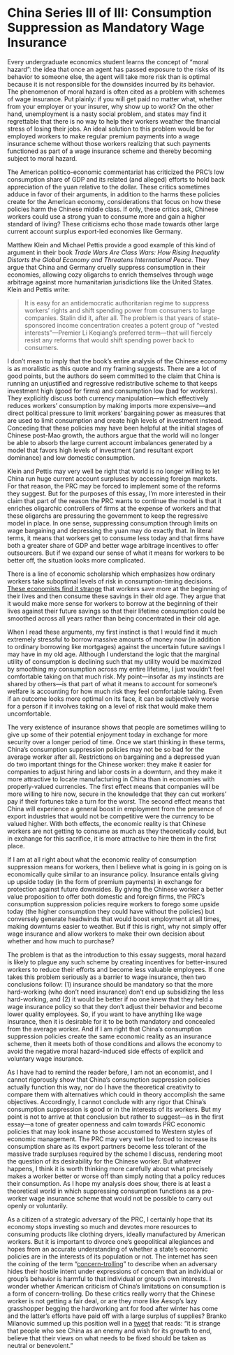 # China Series III of III: Consumption Suppression as Mandatory Wage Insurance

Every undergraduate economics student learns the concept of “moral hazard”: the idea that once an agent has passed exposure to the risks of its behavior to someone else, the agent will take more risk than is optimal because it is not responsible for the downsides incurred by its behavior.  The phenomenon of moral hazard is often cited as a problem with schemes of wage insurance.  Put plainly: if you will get paid no matter what, whether from your employer or your insurer, why show up to work? On the other hand, unemployment is a nasty social problem, and states may find it regrettable that there is no way to help their workers weather the financial stress of losing their jobs. An ideal solution to this problem would be for employed workers to make regular premium payments into a wage insurance scheme without those workers realizing that such payments functioned as part of a wage insurance scheme and thereby becoming subject to moral hazard. 

The American politico-economic commentariat has criticized the PRC’s low consumption share of GDP and its related (and alleged) efforts to hold back appreciation of the yuan relative to the dollar.  These critics sometimes adduce in favor of their arguments, in addition to the harms these policies create for the American economy, considerations that focus on how these policies harm the Chinese middle class. If only, these critics ask, Chinese workers could use a strong yuan to consume more and gain a higher standard of living? These criticisms echo those made towards other large current account surplus export-led economies like Germany.

Matthew Klein and Michael Pettis provide a good example of this kind of argument in their book *Trade Wars Are Class Wars: How Rising Inequality Distorts the Global Economy and Threatens International Peace*. They argue that China and Germany cruelly suppress consumption in their economies, allowing cozy oligarchs to enrich themselves through wage arbitrage against more humanitarian jurisdictions like the United States. Klein and Pettis write:

> It is easy for an antidemocratic authoritarian regime to suppress workers’ rights and shift spending power from consumers to large companies. Stalin did it, after all. The problem is that years of state-sponsored income concentration creates a potent group of “vested interests”—Premier Li Keqiang’s preferred term—that will fiercely resist any reforms that would shift spending power back to consumers.

I don’t mean to imply that the book’s entire analysis of the Chinese economy is as moralistic as this quote and my framing suggests. There are a lot of good points, but the authors do seem committed to the claim that China is running an unjustified and regressive redistributive scheme to that keeps investment high (good for firms) and consumption low (bad for workers). They explicitly discuss both currency manipulation—which effectively reduces workers’ consumption by making imports more expensive—and direct political pressure to limit workers’ bargaining power as measures that are used to limit consumption and create high levels of investment instead. Conceding that these policies may have been helpful at the initial stages of Chinese post-Mao growth, the authors argue that the world will no longer be able to absorb the large current account imbalances generated by a model that favors high levels of investment (and resultant export dominance) and low domestic consumption.

Klein and Pettis may very well be right that world is no longer willing to let China run huge current account surpluses by accessing foreign markets. For that reason, the PRC may be forced to implement some of the reforms they suggest. But for the purposes of this essay, I’m more interested in their claim that part of the reason the PRC wants to continue the model is that it enriches oligarchic controllers of firms at the expense of workers and that these oligarchs are pressuring the government to keep the regressive model in place. In one sense, suppressing consumption through limits on wage bargaining and depressing the yuan may do exactly that. In literal terms, it means that workers get to consume less today and that firms have both a greater share of GDP and better wage arbitrage incentives to offer outsourcers. But if we expand our sense of what it means for workers to be better off, the situation looks more complicated.

There is a line of economic scholarship which emphasizes how ordinary workers take suboptimal levels of risk in consumption-timing decisions.  [These economists find it strange](https://www.nytimes.com/2013/11/10/magazine/outsource-your-way-to-success.html) that workers save more at the beginning of their lives and then consume these savings in their old age. They argue that it would make more sense for workers to borrow at the beginning of their lives against their future savings so that their lifetime consumption could be smoothed across all years rather than being concentrated in their old age. 

When I read these arguments, my first instinct is that I would find it much extremely stressful to borrow massive amounts of money now (in addition to ordinary borrowing like mortgages) against the uncertain future savings I may have in my old age. Although I understand the logic that the marginal utility of consumption is declining such that my utility would be maximized by smoothing my consumption across my entire lifetime, I just wouldn’t feel comfortable taking on that much risk. My point—insofar as my instincts are shared by others—is that part of what it means to account for someone’s welfare is accounting for how much risk they feel comfortable taking. Even if an outcome looks more optimal on its face, it can be subjectively worse for a person if it involves taking on a level of risk that would make them uncomfortable. 

The very existence of insurance shows that people are sometimes willing to give up some of their potential enjoyment today in exchange for more security over a longer period of time. Once we start thinking in these terms, China’s consumption suppression policies may not be so bad for the average worker after all. Restrictions on bargaining and a depressed yuan do two important things for the Chinese worker: they make it easier for companies to adjust hiring and labor costs in a downturn, and they make it more attractive to locate manufacturing in China than in economies with properly-valued currencies. The first effect means that companies will be more willing to hire now, secure in the knowledge that they can cut workers’ pay if their fortunes take a turn for the worst. The second effect means that China will experience a general boost in employment from the presence of export industries that would not be competitive were the currency to be valued higher. With both effects, the economic reality is that Chinese workers are not getting to consume as much as they theoretically could, but in exchange for this sacrifice, it is more attractive to hire them in the first place. 

If I am at all right about what the economic reality of consumption suppression means for workers, then I believe what is going in is going on is economically quite similar to an insurance policy. Insurance entails giving up upside today (in the form of premium payments) in exchange for protection against future downsides. By giving the Chinese worker a better value proposition to offer both domestic and foreign firms, the PRC’s consumption suppression policies require workers to forego some upside today (the higher consumption they could have without the policies) but conversely generate headwinds that would boost employment at all times, making downturns easier to weather. But if this is right, why not simply offer wage insurance and allow workers to make their own decision about whether and how much to purchase? 

The problem is that as the introduction to this essay suggests, moral hazard is likely to plague any such scheme by creating incentives for better-insured workers to reduce their efforts and become less valuable employees. If one takes this problem seriously as a barrier to wage insurance, then two conclusions follow: (1) insurance should be mandatory so that the more hard-working (who don’t need insurance) don’t end up subsidizing the less hard-working, and (2) it would be better if no one knew that they held a wage insurance policy so that they don’t adjust their behavior and become lower quality employees. So, if you want to have anything like wage insurance, then it is desirable for it to be both mandatory and concealed from the average worker. And if I am right that China’s consumption suppression policies create the same economic reality as an insurance scheme, then it meets both of those conditions and allows the economy to avoid the negative moral hazard-induced side effects of explicit and voluntary wage insurance. 

As I have had to remind the reader before, I am not an economist, and I cannot rigorously show that China’s consumption suppression policies actually function this way, nor do I have the theoretical creativity to compare them with alternatives which could in theory accomplish the same objectives. Accordingly, I cannot conclude with any rigor that China’s consumption suppression is good or in the interests of its workers. But my point is not to arrive at that conclusion but rather to suggest—as in the first essay—a tone of greater openness and calm towards PRC economic policies that may look insane to those accustomed to Western styles of economic management. The PRC may very well be forced to increase its consumption share as its export partners become less tolerant of the massive trade surpluses required by the scheme I discuss, rendering moot the question of its desirability for the Chinese worker. But whatever happens, I think it is worth thinking more carefully about what precisely makes a worker better or worse off than simply noting that a policy reduces their consumption. As I hope my analysis does show, there is at least a theoretical world in which suppressing consumption functions as a pro-worker wage insurance scheme that would not be possible to carry out openly or voluntarily. 

As a citizen of a strategic adversary of the PRC, I certainly hope that its economy stops investing so much and devotes more resources to consuming products like clothing dryers, ideally manufactured by American workers. But it is important to divorce one’s geopolitical allegiances and hopes from an accurate understanding of whether a state’s economic policies are in the interests of its population or not. The internet has seen the coining of the term “[concern-trolling](https://en.wiktionary.org/wiki/concern_troll)” to describe when an adversary hides their hostile intent under expressions of concern that an individual or group’s behavior is harmful to that individual or group’s own interests.  I wonder whether American criticism of China’s limitations on consumption is a form of concern-trolling. Do these critics really worry that the Chinese worker is not getting a fair deal, or are they more like Aesop’s lazy grasshopper begging the hardworking ant for food after winter has come and the latter’s efforts have paid off with a large surplus of supplies? Branko Milanovic summed up this position well in a [tweet](https://x.com/BrankoMilan/status/1846423328996680082) that reads: “it is strange that people who see China as an enemy and wish for its growth to end, believe that their views on what needs to be fixed should be taken as neutral or benevolent.” 






